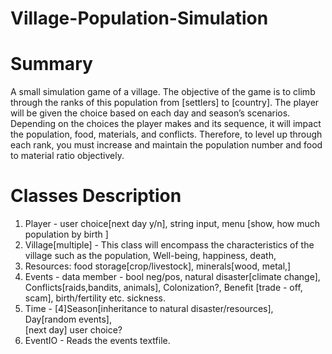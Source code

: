 # Village-Population-Simulation


# Summary


A small simulation game of a village. The objective of the game is to climb through the ranks of  this population from [settlers] to [country]. The player will be given the choice based on each  day and season’s scenarios. Depending on the choices the player makes and its sequence, it  will impact the population, food, materials, and conflicts. Therefore, to level up through each  rank, you must increase and maintain the population number and food to material ratio  objectively.  


# Classes Description


1. Player​ - user choice[next day y/n], string input, menu [show, how much population by birth ] 
2. Village[multiple]​ - This class will encompass the characteristics of the village such 
 as the population, Well-being, happiness, death, 
3. Resources​: food storage[crop/livestock], minerals[wood, metal,] 
4. Events​ -  data member - bool neg/pos, natural disaster[climate change],  
Conflicts[raids,bandits, animals], Colonization?, Benefit [trade - off, scam], 
birth/fertility etc. sickness. 
5. Time​ - [4]Season[inheritance to natural disaster/resources], Day[random events],  
[next day] user choice? 
6. EventIO ​- Reads the events textfile. 
